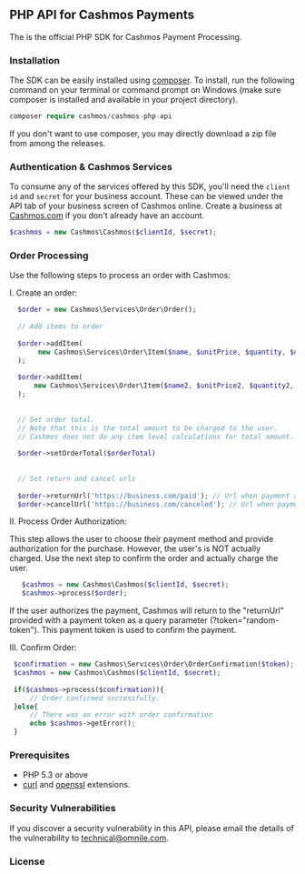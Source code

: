 ## PHP API for Cashmos Payments
The is the official PHP SDK for Cashmos Payment Processing.

### Installation
The SDK can be easily installed using [composer](https://getcomposer.org/).
To install, run the following command on your terminal or command 
prompt on Windows
(make sure composer is installed and available in your project directory).

 ~~~~php
 composer require cashmos/cashmos-php-api
 ~~~~

 If you don't want to use composer, you may directly download a zip
 file from among the releases.
 
### Authentication & Cashmos Services
To consume any of the services offered by this SDK, you'll need the
``client id`` and ``secret`` for your business account. These can be viewed under the 
API tab of your business screen of Cashmos online.
Create a business at [Cashmos.com](https://cashmos.herokuapp.com) if
you don't already have an account.

 ```php
$cashmos = new Cashmos\Cashmos($clientId, $secret);
```
 
### Order Processing
Use the following steps to process an order with Cashmos:

I. Create an order:
 ~~~~php
   $order = new Cashmos\Services\Order\Order();
    
   // Add items to order
   
   $order->addItem(
        new Cashmos\Services\Order\Item($name, $unitPrice, $quantity, $description),
   );
    
   $order->addItem(
       new Cashmos\Services\Order\Item($name2, $unitPrice2, $quantity2, $description2),
   );
   
   
   // Set order total.
   // Note that this is the total amount to be charged to the user.
   // Cashmos does not do any item level calculations for total amount.
   
   $order->setOrderTotal($orderTotal)
   
   
   // Set return and cancel urls
   
   $order->returnUrl('https://business.com/paid'); // Url when payment authorization was successful.
   $order->cancelUrl('https://business.com/canceled'); // Url when payment authorization was canceled.
  ~~~~

II. Process Order Authorization:
   
   This step allows the user to choose their payment method and provide
   authorization for the purchase. However, the user's is NOT actually charged.
   Use the next step to confirm the order and actually charge the user. 
 ~~~~php
    $cashmos = new Cashmos\Cashmos($clientId, $secret);
    $cashmos->process($order);
 ~~~~   
 
 If the user authorizes the payment, Cashmos will return to the "returnUrl" provided
 with a payment token as a query parameter (?token="random-token"). This payment token is used to confirm the payment.

III. Confirm Order:
   ```php
    $confirmation = new Cashmos\Services\Order\OrderConfirmation($token);
    $cashmos = new Cashmos\Cashmos($clientId, $secret);
    
    if($cashmos->process($confirmation)){
        // Order confirmed successfully.
    }else{
        // There was an error with order confirmation
        echo $cashmos->getError();
    }
   ```

### Prerequisites
* PHP 5.3 or above
* [curl](https://secure.php.net/manual/en/book.curl.php) and
[openssl](https://secure.php.net/manual/en/book.openssl.php)
extensions.

### Security Vulnerabilities
If you discover a security vulnerability in this API, 
please email the details of the vulnerability to 
[technical@omnile.com](mailto:technical@omnile.com).

### License


